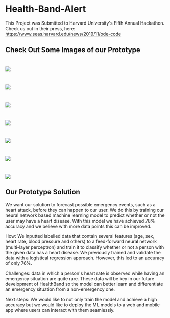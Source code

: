 # Health-Band-Alert
This Project was Submitted to Harvard University's Fifth Annual Hackathon. Check us out in their press, here:
https://www.seas.harvard.edu/news/2019/11/ode-code

## Check Out Some Images of our Prototype
### 
<br/> <img src="https://github.com/rishabhstha/Smart-Medical-Alert/blob/master/HackHarvard_Images/1%20Home.png" />
### 
<br/> <img src="https://github.com/rishabhstha/Smart-Medical-Alert/blob/master/HackHarvard_Images/2%20Problem.png" />
### 
<br/> <img src="https://github.com/rishabhstha/Smart-Medical-Alert/blob/master/HackHarvard_Images/3%20Smart%20Reminders.png" />
### 
<br/> <img src="https://github.com/rishabhstha/Smart-Medical-Alert/blob/master/HackHarvard_Images/4%20Medical%20Files%20Database.png" />
### 
<br/> <img src="https://github.com/rishabhstha/Smart-Medical-Alert/blob/master/HackHarvard_Images/5%20Health%20Metrics.png" />
### 
<br/> <img src="https://github.com/rishabhstha/Smart-Medical-Alert/blob/master/HackHarvard_Images/6%20ML%20Alerts.png" />
### 
<br/> <img src="https://github.com/rishabhstha/Smart-Medical-Alert/blob/master/HackHarvard_Images/7%20QR%20Code.png" />


## Our Prototype Solution
We want our solution to forecast possible emergency events, such as a heart attack, before they can happen to our user. We do this by training our neural network based machine learning model to predict whether or not the user may have a heart disease. With this model we have achieved 78% accuracy and we believe with more data points this can be improved. 

How: We inputted labelled data that contain several features (age, sex, heart rate, blood pressure and others) to a feed-forward neural network (multi-layer perceptron) and train it to classify whether or not a person with the given data has a heart disease. We previously trained and validate the data with a logistical regression approach. However, this led to an accuracy of only 76%. 

Challenges: data in which a person's heart rate is observed while having an emergency situation are quite rare. These data will be key in our future development of HealthBand so the model can better learn and differentiate an emergency situation from a non-emergency one.

Next steps: We would like to not only train the model and achieve a high accuracy but we would like to deploy the ML models to a web and mobile app where users can interact with them seamlessly.
